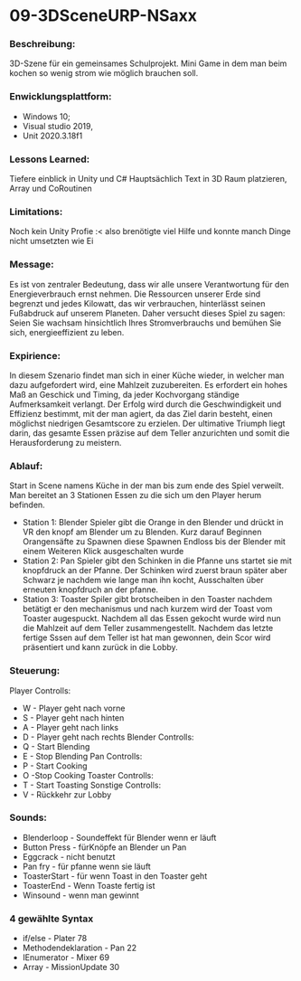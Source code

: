 # 09-3DSceneURP-NSaxx

### Beschreibung:
3D-Szene für ein gemeinsames Schulprojekt. Mini Game in dem man beim kochen so wenig strom wie möglich brauchen soll.

### Enwicklungsplattform: 
+ Windows 10; 
+ Visual studio 2019, 
+ Unit 2020.3.18f1

### Lessons Learned:
Tiefere einblick in Unity und C# 
Hauptsächlich Text in 3D Raum platzieren, Array und CoRoutinen

### Limitations:
Noch kein Unity Profie :< also brenötigte viel Hilfe und konnte manch Dinge nicht umsetzten wie Ei

### Message:
Es ist von zentraler Bedeutung, dass wir alle unsere Verantwortung für den Energieverbrauch ernst nehmen. Die Ressourcen unserer Erde sind begrenzt und jedes Kilowatt, das wir verbrauchen, hinterlässt seinen Fußabdruck auf unserem Planeten. Daher versucht dieses Spiel zu sagen: Seien Sie wachsam hinsichtlich Ihres Stromverbrauchs und bemühen Sie sich, energieeffizient zu leben.

### Expirience:
In diesem Szenario findet man sich in einer Küche wieder, in welcher man dazu aufgefordert wird, eine Mahlzeit zuzubereiten. Es erfordert ein hohes Maß an Geschick und Timing, da jeder Kochvorgang ständige Aufmerksamkeit verlangt. Der Erfolg wird durch die Geschwindigkeit und Effizienz bestimmt, mit der man agiert, da das Ziel darin besteht, einen möglichst niedrigen Gesamtscore zu erzielen. Der ultimative Triumph liegt darin, das gesamte Essen präzise auf dem Teller anzurichten und somit die Herausforderung zu meistern.

### Ablauf: 
Start in Scene namens Küche in der man bis zum ende des Spiel verweilt. Man bereitet an 3 Stationen Essen zu die sich um den Player herum befinden. 
+ Station 1: Blender Spieler gibt die Orange in den Blender und drückt in VR den knopf am Blender um zu Blenden. Kurz darauf Beginnen Orangensäfte zu Spawnen diese Spawnen Endloss bis der Blender mit einem Weiteren Klick ausgeschalten wurde
+ Station 2: Pan Spieler gibt den Schinken in die Pfanne uns startet sie mit knopfdruck an der Pfanne. Der Schinken wird zuerst braun später aber Schwarz je nachdem wie lange man ihn kocht, Ausschalten über erneuten knopfdruch an der pfanne.
+ Station 3: Toaster Spiler gibt brotscheiben in den Toaster nachdem betätigt er den mechanismus und nach kurzem wird der Toast vom Toaster augespuckt.
Nachdem all das Essen gekocht wurde wird nun die Mahlzeit auf dem Teller zusammengestellt. Nachdem das letzte fertige Sssen auf dem Teller ist hat man gewonnen, dein Scor wird präsentiert und kann zurück in die Lobby.

### Steuerung:
Player Controlls:
+ W - Player geht nach vorne
+ S - Player geht nach hinten
+ A - Player geht nach links
+ D - Player geht nach rechts
Blender Controlls:
+ Q - Start Blending
+ E - Stop Blending
Pan Controlls:
+ P - Start Cooking
+ O -Stop Cooking
Toaster Controlls:
+ T - Start Toasting
Sonstige Controlls:
+ V - Rückkehr zur Lobby

### Sounds:
+ Blenderloop - Soundeffekt für Blender wenn er läuft
+ Button Press - fürKnöpfe an Blender un Pan
+ Eggcrack - nicht benutzt
+ Pan fry - für pfanne wenn sie läuft
+ ToasterStart - für wenn Toast in den Toaster geht
+ ToasterEnd - Wenn Toaste fertig ist
+ Winsound - wenn man gewinnt

### 4 gewählte Syntax
+ if/else - Plater 78
+ Methodendeklaration - Pan 22
+ IEnumerator - Mixer 69
+ Array - MissionUpdate 30


